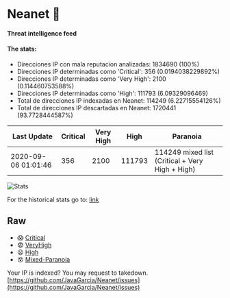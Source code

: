 # Neanet :hocho:
#### Threat intelligence feed
#### The stats:

- Direcciones IP con mala reputacion analizadas: 1834690 (100%)
- Direcciones IP determinadas como 'Critical':  356 (0.0194038229892%)
- Direcciones IP determinadas como 'Very High':  2100 (0.114460753588%)
- Direcciones IP determinadas como 'High':  111793 (6.09329096469)
- Total de direcciones IP indexadas en Neanet:  114249 (6.22715554126%)
- Total de direcciones IP descartadas en Neanet:  1720441 (93.7728444587%)

| Last Update | Critical | Very High | High | Paranoia |
| --- | --- | --- | --- | --- |
| 2020-09-06 01:01:46 | 356 | 2100 | 111793 | 114249 mixed list (Critical + Very High + High)|

![Stats](https://docs.google.com/spreadsheets/d/e/2PACX-1vSnaNMIXVabIpDJjufMlzH7poXnshF3mgd8Is1g9ytUEzVsP5my4Trn8f-xkoLLQ38xpL3HtmUexLo6/pubchart?oid=501124687&format=image)

For the historical stats go to: [link](/stats.csv)
## Raw
- :scream: [Critical](https://raw.githubusercontent.com/JavaGarcia/Neanet/master/blacklists/neanet_critical.txt)
- :fearful: [VeryHigh](https://raw.githubusercontent.com/JavaGarcia/Neanet/master/blacklists/neanet_veryHigh.txtt)
- :frowning: [High](https://raw.githubusercontent.com/JavaGarcia/Neanet/master/blacklists/neanet_high.txt)
- :dizzy_face: [Mixed-Paranoia](https://raw.githubusercontent.com/JavaGarcia/Neanet/master/blacklists/neanet_all.txt)


Your IP is indexed? You may request to takedown. [https://github.com/JavaGarcia/Neanet/issues](https://github.com/JavaGarcia/Neanet/issues)


































































































































































































































































































































































































































































































































































































